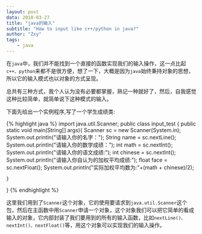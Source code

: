 ```yaml
---
layout: post
data: 2018-03-27
title: "java的输入"
subtitle: "How to input like c++/python in java?"
author: "Zxy"
tags:
    - java
---
```


在`java`中，我们并不能找到一个直接的函数实现我们的输入操作，这一点比起`c++、python`来都不是很方便，想了一下，大概是因为`java`始终秉持对象的思想，所以它的输入模式也以对象的方式呈现。

总共有三种方式，我个人认为没有必要都掌握，熟记一种就好了，然后，自我感觉这种比较简单，就简单说下这种模式的输入。

下面先给出一个实例程序,写了一个学生成绩类:

{% highlight java %}
import java.util.Scanner;
public class input_test {
	public static void main(String[] args){
		Scanner sc = new Scanner(System.in);
		System.out.println("请输入你的名字：");
		String name = sc.nextLine();
		System.out.println("请输入你的数学成绩：");
		int math = sc.nextInt();
		System.out.println("请输入你的语文成绩:");
		int chinese = sc.nextInt();
		System.out.println("请输入你自认为的加权平均成绩:");
		float face = sc.nextFloat();
		System.out.println("实际加权平均数为:"+(math + chinese)/2);
		
	}
}
{% endhighlight %}

这里我们用到了`Scanner`这个对象，它的使用要请求到`java.util.Scanner`这个包，然后在主函数中用`Scanner`申请一个对象，这个对象我们可以把它简单的看成输入的对象，它内部封装了我们要用到的所有的输入函数，比如`nextLine()、nextInt()、nextFloat()`等，用这个对象可以实现我们的输入操作。